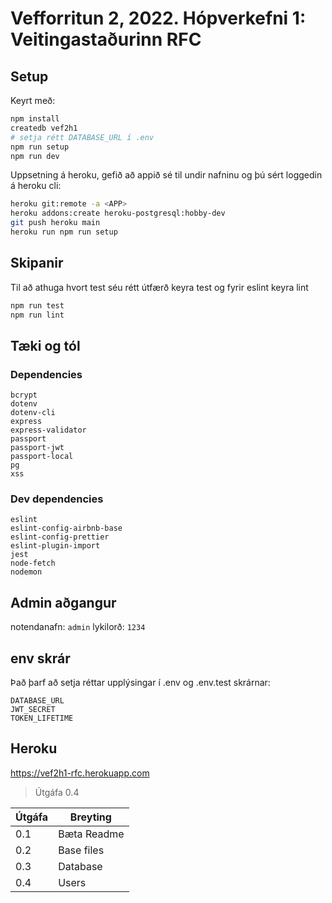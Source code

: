 # Vefforritun 2, 2022. Hópverkefni 1: Veitingastaðurinn RFC

## Setup

Keyrt með:

```bash
npm install
createdb vef2h1
# setja rétt DATABASE_URL í .env
npm run setup
npm run dev
```

Uppsetning á heroku, gefið að appið sé til undir nafninu <APP> og þú sért loggedin á heroku cli:

```bash
heroku git:remote -a <APP>
heroku addons:create heroku-postgresql:hobby-dev
git push heroku main
heroku run npm run setup
```

## Skipanir

Til að athuga hvort test séu rétt útfærð keyra test og fyrir eslint keyra lint

```bash
npm run test
npm run lint
```

## Tæki og tól

### Dependencies

```
bcrypt
dotenv
dotenv-cli
express
express-validator
passport
passport-jwt
passport-local
pg
xss
```

### Dev dependencies

```concurrently
eslint
eslint-config-airbnb-base
eslint-config-prettier
eslint-plugin-import
jest
node-fetch
nodemon
```

## Admin aðgangur

notendanafn: `admin`
lykilorð:    `1234`

## env skrár

Það þarf að setja réttar upplýsingar í .env og .env.test skrárnar:

```
DATABASE_URL
JWT_SECRET
TOKEN_LIFETIME
```

## Heroku

https://vef2h1-rfc.herokuapp.com

> Útgáfa 0.4

| Útgáfa | Breyting      |
| ------ | ------------- |
| 0.1    | Bæta Readme   |
| 0.2    | Base files    |
| 0.3    | Database      |
| 0.4    | Users         |
